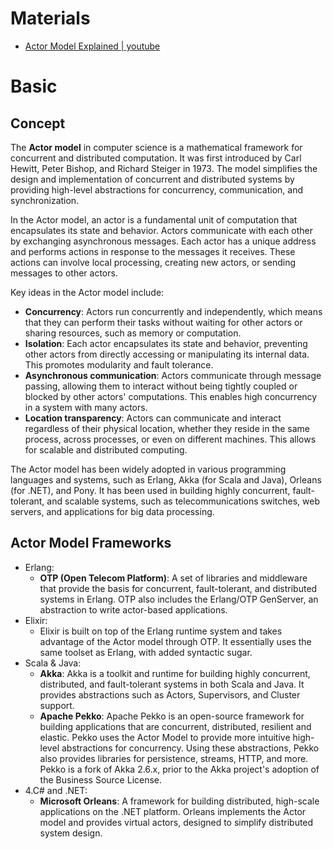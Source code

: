 # Materials

* [Actor Model Explained | youtube](https://www.youtube.com/watch?v=ELwEdb_pD0k&t=269s)

# Basic

## Concept

The **Actor model** in computer science is a mathematical framework for concurrent
and distributed computation. It was first introduced by Carl Hewitt, Peter
Bishop, and Richard Steiger in 1973. The model simplifies the design and
implementation of concurrent and distributed systems by providing high-level
abstractions for concurrency, communication, and synchronization.

In the Actor model, an actor is a fundamental unit of computation that
encapsulates its state and behavior. Actors communicate with each other by
exchanging asynchronous messages. Each actor has a unique address and performs
actions in response to the messages it receives. These actions can involve local
processing, creating new actors, or sending messages to other actors.

Key ideas in the Actor model include:

- **Concurrency**: Actors run concurrently and independently, which means that
  they can perform their tasks without waiting for other actors or sharing
  resources, such as memory or computation.
- **Isolation**: Each actor encapsulates its state and behavior, preventing
  other actors from directly accessing or manipulating its internal data. This
  promotes modularity and fault tolerance.
- **Asynchronous communication**: Actors communicate through message passing,
  allowing them to interact without being tightly coupled or blocked by other
  actors' computations. This enables high concurrency in a system with many
  actors.
- **Location transparency**: Actors can communicate and interact regardless of
  their physical location, whether they reside in the same process, across
  processes, or even on different machines. This allows for scalable and
  distributed computing.

The Actor model has been widely adopted in various programming languages and
systems, such as Erlang, Akka (for Scala and Java), Orleans (for .NET), and
Pony. It has been used in building highly concurrent, fault-tolerant, and
scalable systems, such as telecommunications switches, web servers, and
applications for big data processing.

## Actor Model Frameworks

- Erlang:
  - **OTP (Open Telecom Platform)**: A set of libraries and middleware that provide
    the basis for concurrent, fault-tolerant, and distributed systems in Erlang.
    OTP also includes the Erlang/OTP GenServer, an abstraction to write
    actor-based applications.
- Elixir:
  - Elixir is built on top of the Erlang runtime system and takes advantage of
    the Actor model through OTP. It essentially uses the same toolset as Erlang,
    with added syntactic sugar.
- Scala & Java:
  - **Akka**: Akka is a toolkit and runtime for building highly concurrent,
    distributed, and fault-tolerant systems in both Scala and Java. It provides
    abstractions such as Actors, Supervisors, and Cluster support.
  - **Apache Pekko**: Apache Pekko is an open-source framework for building
    applications that are concurrent, distributed, resilient and elastic. Pekko
    uses the Actor Model to provide more intuitive high-level abstractions for
    concurrency. Using these abstractions, Pekko also provides libraries for
    persistence, streams, HTTP, and more. Pekko is a fork of Akka 2.6.x, prior
    to the Akka project's adoption of the Business Source License.
- 4.C# and .NET:
  - **Microsoft Orleans**: A framework for building distributed, high-scale
    applications on the .NET platform. Orleans implements the Actor model and
    provides virtual actors, designed to simplify distributed system design.
